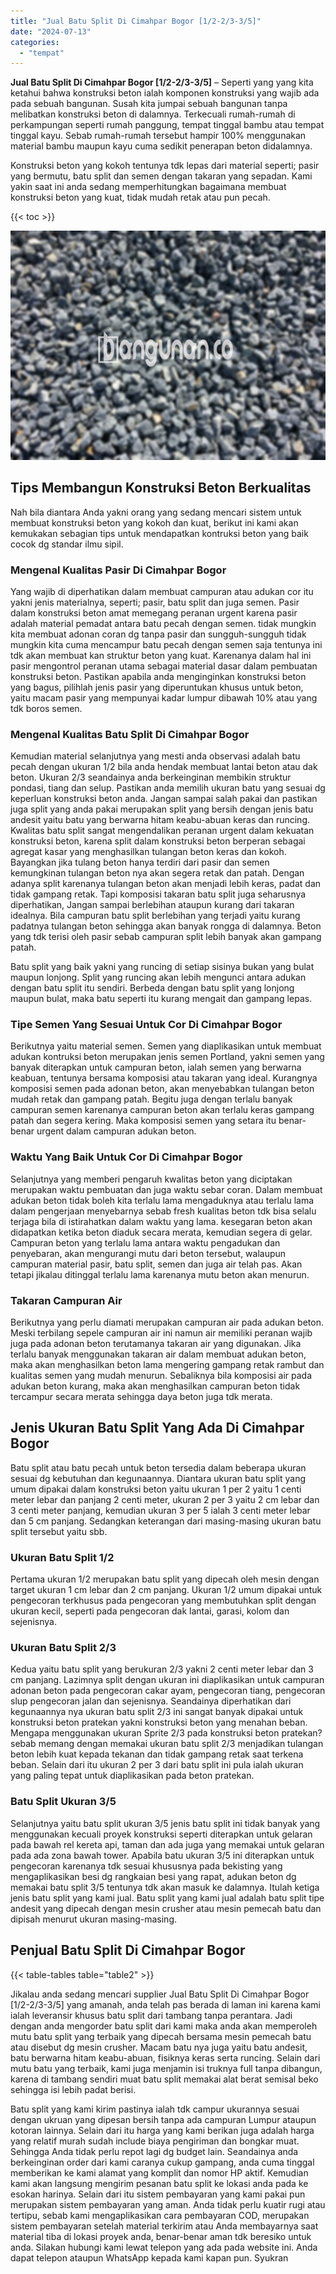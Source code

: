 ```yaml
---
title: "Jual Batu Split Di Cimahpar Bogor [1/2-2/3-3/5]"
date: "2024-07-13"
categories: 
  - "tempat"
---
```


**Jual Batu Split Di Cimahpar Bogor \[1/2-2/3-3/5\]** – Seperti yang yang kita ketahui bahwa konstruksi beton ialah komponen konstruksi yang wajib ada pada sebuah bangunan. Susah kita jumpai sebuah bangunan tanpa melibatkan konstruksi beton di dalamnya. Terkecuali rumah-rumah di perkampungan seperti rumah panggung, tempat tinggal bambu atau tempat tinggal kayu. Sebab rumah-rumah tersebut hampir 100% menggunakan material bambu maupun kayu cuma sedikit penerapan beton didalamnya.

Konstruksi beton yang kokoh tentunya tdk lepas dari material seperti; pasir yang bermutu, batu split dan semen dengan takaran yang sepadan. Kami yakin saat ini anda sedang memperhitungkan bagaimana membuat konstruksi beton yang kuat, tidak mudah retak atau pun pecah.

{{< toc >}}

![Jual Batu Split Di Cimahpar Bogor [1/2-2/3-3/5]](/images/jual-batu-split-01.png)

## Tips Membangun Konstruksi Beton Berkualitas

Nah bila diantara Anda yakni orang yang sedang mencari sistem untuk membuat konstruksi beton yang kokoh dan kuat, berikut ini kami akan kemukakan sebagian tips untuk mendapatkan kontruksi beton yang baik cocok dg standar ilmu sipil.

### Mengenal Kualitas Pasir Di Cimahpar Bogor

Yang wajib di diperhatikan dalam membuat campuran atau adukan cor itu yakni jenis materialnya, seperti; pasir, batu split dan juga semen. Pasir dalam konstruksi beton amat memegang peranan urgent karena pasir adalah material pemadat antara batu pecah dengan semen. tidak mungkin kita membuat adonan coran dg tanpa pasir dan sungguh-sungguh tidak mungkin kita cuma mencampur batu pecah dengan semen saja tentunya ini tdk akan membuat kan struktur beton yang kuat. Karenanya dalam hal ini pasir mengontrol peranan utama sebagai material dasar dalam pembuatan konstruksi beton. Pastikan apabila anda menginginkan konstruksi beton yang bagus, pilihlah jenis pasir yang diperuntukan khusus untuk beton, yaitu macam pasir yang mempunyai kadar lumpur dibawah 10% atau yang tdk boros semen.

### Mengenal Kualitas Batu Split Di Cimahpar Bogor

Kemudian material selanjutnya yang mesti anda observasi adalah batu pecah dengan ukuran 1/2 bila anda hendak membuat lantai beton atau dak beton. Ukuran 2/3 seandainya anda berkeinginan membikin struktur pondasi, tiang dan selup. Pastikan anda memilih ukuran batu yang sesuai dg keperluan konstruksi beton anda. Jangan sampai salah pakai dan pastikan juga split yang anda pakai merupakan split yang bersih dengan jenis batu andesit yaitu batu yang berwarna hitam keabu-abuan keras dan runcing. Kwalitas batu split sangat mengendalikan peranan urgent dalam kekuatan konstruksi beton, karena split dalam konstruksi beton berperan sebagai agregat kasar yang menghasilkan tulangan beton keras dan kokoh. Bayangkan jika tulang beton hanya terdiri dari pasir dan semen kemungkinan tulangan beton nya akan segera retak dan patah. Dengan adanya split karenanya tulangan beton akan menjadi lebih keras, padat dan tidak gampang retak. Tapi komposisi takaran batu split juga seharusnya diperhatikan, Jangan sampai berlebihan ataupun kurang dari takaran idealnya. Bila campuran batu split berlebihan yang terjadi yaitu kurang padatnya tulangan beton sehingga akan banyak rongga di dalamnya. Beton yang tdk terisi oleh pasir sebab campuran split lebih banyak akan gampang patah.

Batu split yang baik yakni yang runcing di setiap sisinya bukan yang bulat maupun lonjong. Split yang runcing akan lebih mengunci antara adukan dengan batu split itu sendiri. Berbeda dengan batu split yang lonjong maupun bulat, maka batu seperti itu kurang mengait dan gampang lepas.

### Tipe Semen Yang Sesuai Untuk Cor Di Cimahpar Bogor

Berikutnya yaitu material semen. Semen yang diaplikasikan untuk membuat adukan kontruksi beton merupakan jenis semen Portland, yakni semen yang banyak diterapkan untuk campuran beton, ialah semen yang berwarna keabuan, tentunya bersama komposisi atau takaran yang ideal. Kurangnya komposisi semen pada adonan beton, akan menyebabkan tulangan beton mudah retak dan gampang patah. Begitu juga dengan terlalu banyak campuran semen karenanya campuran beton akan terlalu keras gampang patah dan segera kering. Maka komposisi semen yang setara itu benar-benar urgent dalam campuran adukan beton.

### Waktu Yang Baik Untuk Cor Di Cimahpar Bogor

Selanjutnya yang memberi pengaruh kwalitas beton yang diciptakan merupakan waktu pembuatan dan juga waktu sebar coran. Dalam membuat adukan beton tidak boleh kita terlalu lama mengaduknya atau terlalu lama dalam pengerjaan menyebarnya sebab fresh kualitas beton tdk bisa selalu terjaga bila di istirahatkan dalam waktu yang lama. kesegaran beton akan didapatkan ketika beton diaduk secara merata, kemudian segera di gelar. Campuran beton yang terlalu lama antara waktu pengadukan dan penyebaran, akan mengurangi mutu dari beton tersebut, walaupun campuran material pasir, batu split, semen dan juga air telah pas. Akan tetapi jikalau ditinggal terlalu lama karenanya mutu beton akan menurun.

### Takaran Campuran Air

Berikutnya yang perlu diamati merupakan campuran air pada adukan beton. Meski terbilang sepele campuran air ini namun air memiliki peranan wajib juga pada adonan beton terutamanya takaran air yang digunakan. Jika terlalu banyak menggunakan takaran air dalam membuat adukan beton, maka akan menghasilkan beton lama mengering gampang retak rambut dan kualitas semen yang mudah menurun. Sebaliknya bila komposisi air pada adukan beton kurang, maka akan menghasilkan campuran beton tidak tercampur secara merata sehingga daya beton juga tdk merata.

## Jenis Ukuran Batu Split Yang Ada Di Cimahpar Bogor

Batu split atau batu pecah untuk beton tersedia dalam beberapa ukuran sesuai dg kebutuhan dan kegunaannya. Diantara ukuran batu split yang umum dipakai dalam konstruksi beton yaitu ukuran 1 per 2 yaitu 1 centi meter lebar dan panjang 2 centi meter, ukuran 2 per 3 yaitu 2 cm lebar dan 3 centi meter panjang, kemudian ukuran 3 per 5 ialah 3 centi meter lebar dan 5 cm panjang. Sedangkan keterangan dari masing-masing ukuran batu split tersebut yaitu sbb.

### Ukuran Batu Split 1/2

Pertama ukuran 1/2 merupakan batu split yang dipecah oleh mesin dengan target ukuran 1 cm lebar dan 2 cm panjang. Ukuran 1/2 umum dipakai untuk pengecoran terkhusus pada pengecoran yang membutuhkan split dengan ukuran kecil, seperti pada pengecoran dak lantai, garasi, kolom dan sejenisnya.

### Ukuran Batu Split 2/3

Kedua yaitu batu split yang berukuran 2/3 yakni 2 centi meter lebar dan 3 cm panjang. Lazimnya split dengan ukuran ini diaplikasikan untuk campuran adonan beton pada pengecoran cakar ayam, pengecoran tiang, pengecoran slup pengecoran jalan dan sejenisnya. Seandainya diperhatikan dari kegunaannya nya ukuran batu split 2/3 ini sangat banyak dipakai untuk konstruksi beton pratekan yakni konstruksi beton yang menahan beban. Mengapa menggunakan ukuran Sprite 2/3 pada konstruksi beton pratekan? sebab memang dengan memakai ukuran batu split 2/3 menjadikan tulangan beton lebih kuat kepada tekanan dan tidak gampang retak saat terkena beban. Selain dari itu ukuran 2 per 3 dari batu split ini pula ialah ukuran yang paling tepat untuk diaplikasikan pada beton pratekan.

### Batu Split Ukuran 3/5

Selanjutnya yaitu batu split ukuran 3/5 jenis batu split ini tidak banyak yang menggunakan kecuali proyek konstruksi seperti diterapkan untuk gelaran pada bawah rel kereta api, taman dan ada juga yang memakai untuk gelaran pada ada zona bawah tower. Apabila batu ukuran 3/5 ini diterapkan untuk pengecoran karenanya tdk sesuai khususnya pada bekisting yang mengaplikasikan besi dg rangkaian besi yang rapat, adukan beton dg memakai batu split 3/5 tentunya tdk akan masuk ke dalamnya. Itulah ketiga jenis batu split yang kami jual. Batu split yang kami jual adalah batu split tipe andesit yang dipecah dengan mesin crusher atau mesin pemecah batu dan dipisah menurut ukuran masing-masing.

## Penjual Batu Split Di Cimahpar Bogor

{{< table-tables table="table2" >}}

Jikalau anda sedang mencari supplier Jual Batu Split Di Cimahpar Bogor \[1/2-2/3-3/5\] yang amanah, anda telah pas berada di laman ini karena kami ialah leveransir khusus batu split dari tambang tanpa perantara. Jadi dengan anda mengorder batu split dari kami maka anda akan memperoleh mutu batu split yang terbaik yang dipecah bersama mesin pemecah batu atau disebut dg mesin crusher. Macam batu nya juga yaitu batu andesit, batu berwarna hitam keabu-abuan, fisiknya keras serta runcing. Selain dari mutu batu yang terbaik, kami juga menjamin isi truknya full tanpa dibangun, karena di tambang sendiri muat batu split memakai alat berat semisal beko sehingga isi lebih padat berisi.

Batu split yang kami kirim pastinya ialah tdk campur ukurannya sesuai dengan ukruan yang dipesan bersih tanpa ada campuran Lumpur ataupun kotoran lainnya. Selain dari itu harga yang kami berikan juga adalah harga yang relatif murah sudah include biaya pengiriman dan bongkar muat. Sehingga Anda tidak perlu repot lagi dg budget lain. Seandainya anda berkeinginan order dari kami caranya cukup gampang, anda cuma tinggal memberikan ke kami alamat yang komplit dan nomor HP aktif. Kemudian kami akan langsung mengirim pesanan batu split ke lokasi anda pada ke esokan harinya. Selain dari itu sistem pembayaran yang kami pakai pun merupakan sistem pembayaran yang aman. Anda tidak perlu kuatir rugi atau tertipu, sebab kami mengaplikasikan cara pembayaran COD, merupakan sistem pembayaran setelah material terkirim atau Anda membayarnya saat material tiba di lokasi proyek anda, benar-benar aman tdk beresiko untuk anda. Silakan hubungi kami lewat telepon yang ada pada website ini. Anda dapat telepon ataupun WhatsApp kepada kami kapan pun. Syukran
